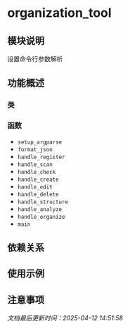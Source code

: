 # organization_tool

## 模块说明
设置命令行参数解析

## 功能概述

### 类


### 函数

- `setup_argparse`
- `format_json`
- `handle_register`
- `handle_scan`
- `handle_check`
- `handle_create`
- `handle_edit`
- `handle_delete`
- `handle_structure`
- `handle_analyze`
- `handle_organize`
- `main`

## 依赖关系

## 使用示例

## 注意事项

*文档最后更新时间：2025-04-12 14:51:58*